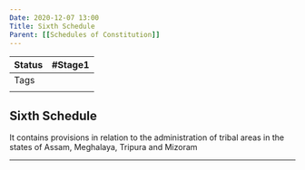 ```yaml
---
Date: 2020-12-07 13:00
Title: Sixth Schedule
Parent: [[Schedules of Constitution]]
---
```

| Status | #Stage1                    |
| ------ | -------------------------- |
| Tags   |   |
|        |                            |

## Sixth Schedule
It contains provisions in relation to the administration of tribal areas in the states of Assam, Meghalaya, Tripura and Mizoram

---